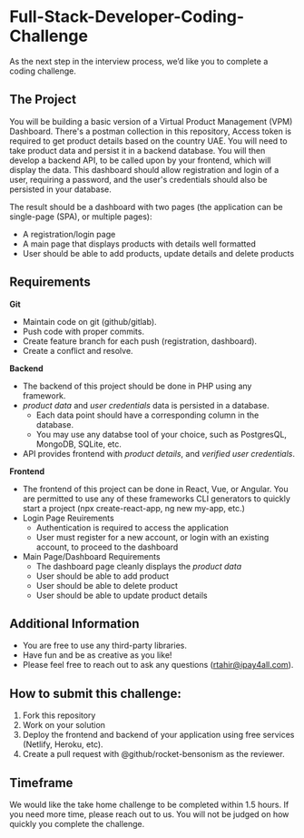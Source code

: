 # Full-Stack-Developer-Coding-Challenge
As the next step in the interview process, we’d like you to complete a coding challenge.

## The Project

You will be building a basic version of a Virtual Product Management (VPM) Dashboard. There's a postman collection in this repository, Access token is required to get product details based on the country UAE. You will need to take product data and persist it in a backend database. You will then develop a backend API, to be called upon by your frontend, which will display the data. This dashboard should allow registration and login of a user, requiring a password, and the user's credentials should also be persisted in your database.

The result should be a dashboard with two pages (the application can be single-page (SPA), or multiple pages):

* A registration/login page
* A main page that displays products with details well formatted 
* User should be able to add products, update details and delete products 

## Requirements

**Git**
* Maintain code on git (github/gitlab).
* Push code with proper commits.
* Create feature branch for each push (registration, dashboard).
* Create a conflict and resolve.

**Backend**
* The backend of this project should be done in PHP using any framework. 
* *product data* and *user credentials* data is persisted in a database. 
  * Each data point should have a corresponding column in the database.
  * You may use any databse tool of your choice, such as PostgresQL, MongoDB, SQLite, etc.
* API provides frontend with *product details*, and *verified user credentials*.

**Frontend**
* The frontend of this project can be done in React, Vue, or Angular. You are permitted to use any of these frameworks CLI generators to quickly start a project (npx create-react-app, ng new my-app, etc.)
* Login Page Reuirements
  * Authentication is required to access the application
  * User must register for a new account, or login with an existing account, to proceed to the dashboard
* Main Page/Dashboard Requirements
  * The dashboard page cleanly displays the *product data*
  * User should be able to add product
  * User should be able to delete product
  * User should be able to update product details
  
## Additional Information
* You are free to use any third-party libraries.
* Have fun and be as creative as you like!
* Please feel free to reach out to ask any questions (rtahir@ipay4all.com).

## How to submit this challenge:
1. Fork this repository
2. Work on your solution
3. Deploy the frontend and backend of your application using free services (Netlify, Heroku, etc).
4. Create a pull request with @github/rocket-bensonism as the reviewer.

## Timeframe

We would like the take home challenge to be completed within 1.5 hours. If you need more time, please reach out to us. You will not be judged on how quickly you complete the challenge.
